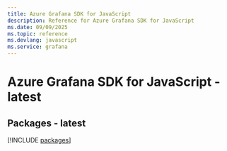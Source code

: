 ```yaml
---
title: Azure Grafana SDK for JavaScript
description: Reference for Azure Grafana SDK for JavaScript
ms.date: 09/09/2025
ms.topic: reference
ms.devlang: javascript
ms.service: grafana
---
```

# Azure Grafana SDK for JavaScript - latest
## Packages - latest
[!INCLUDE [packages](grafana-index.md)]